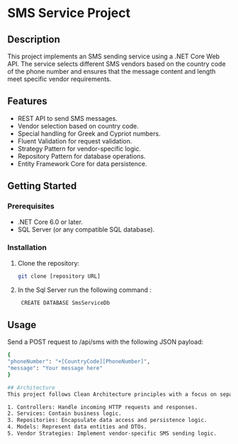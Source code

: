 # SMS Service Project

## Description

This project implements an SMS sending service using a .NET Core Web API. The service selects different SMS vendors based on the country code of the phone number and ensures that the message content and length meet specific vendor requirements.

## Features

- REST API to send SMS messages.
- Vendor selection based on country code.
- Special handling for Greek and Cypriot numbers.
- Fluent Validation for request validation.
- Strategy Pattern for vendor-specific logic.
- Repository Pattern for database operations.
- Entity Framework Core for data persistence.

## Getting Started

### Prerequisites

- .NET Core 6.0 or later.
- SQL Server (or any compatible SQL database).

### Installation

1. Clone the repository:
   ```bash
   git clone [repository URL]
   
2. In the Sql Server run the following command :
   ```bash
    CREATE DATABASE SmsServiceDb

## Usage
Send a POST request to /api/sms with the following JSON payload:
   ```bash
   {
  "phoneNumber": "+[CountryCode][PhoneNumber]",
  "message": "Your message here"
}

## Architecture
This project follows Clean Architecture principles with a focus on separation of concerns and modularity.

1. Controllers: Handle incoming HTTP requests and responses.
2. Services: Contain business logic.
3. Repositories: Encapsulate data access and persistence logic.
4. Models: Represent data entities and DTOs.
5. Vendor Strategies: Implement vendor-specific SMS sending logic.
